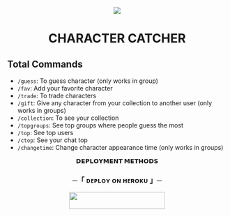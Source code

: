 
<p align="center">
  <img src="https://graph.org/file/427df9b44c37f6d6a5eaa.jpg"/>
</p>

<!--Project Title Image-->

<!--Project Title-->
<h1 align="center"><b> CHARACTER CATCHER</b>
<!--Project Title-->


## Total Commands

- `/guess`: To guess character (only works in group)
- `/fav`: Add your favorite character
- `/trade`: To trade characters
- `/gift`: Give any character from your collection to another user (only works in groups)
- `/collection`: To see your collection
- `/topgroups`: See top groups where people guess the most
- `/top`: See top users
- `/ctop`: See your chat top
- `/changetime`: Change character appearance time (only works in groups)


<p align="center">
<b>𝗗𝗘𝗣𝗟𝗢𝗬𝗠𝗘𝗡𝗧 𝗠𝗘𝗧𝗛𝗢𝗗𝗦</b>
</p>

<h3 align="center">
    ─「 ᴅᴇᴩʟᴏʏ ᴏɴ ʜᴇʀᴏᴋᴜ 」─
</h3>

<p align="center"><a href="https://dashboard.heroku.com/new?template=https://github.com/TeamNovaX/Hu-Tao"> <img src="https://img.shields.io/badge/Deploy%20On%20Heroku-black?style=for-the-badge&logo=heroku" width="220" height="38.45"/></a></p>
